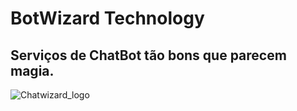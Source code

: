 # BotWizard Technology
## Serviços de ChatBot tão bons que parecem magia.

![Chatwizard_logo](https://github.com/Takeshi-mi/Bot-Wizard-Site/assets/101356765/c3f7eff9-2801-410c-b826-887bbf91fa73)

